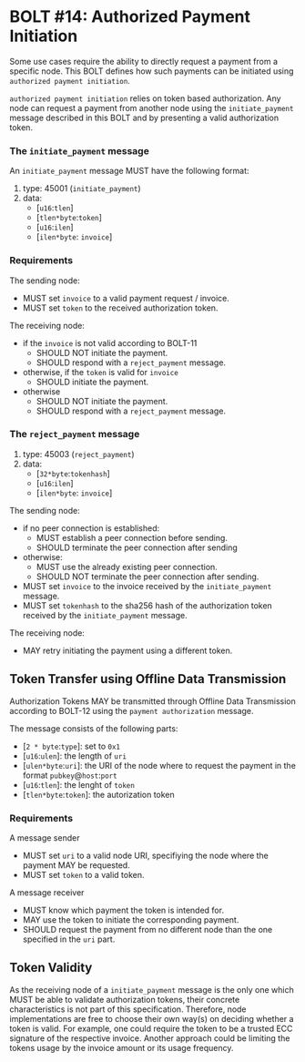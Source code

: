# BOLT #14: Authorized Payment Initiation

Some use cases require the ability to directly request a payment from a specific node. This BOLT defines how such payments can be initiated using `authorized payment initiation`.

`authorized payment initiation` relies on token based authorization. Any node can request a payment from another node using the `initiate_payment` message described in this BOLT and by presenting a valid authorization token.


### The `initiate_payment` message

An `initiate_payment` message MUST have the following format:

1. type: 45001 (`initiate_payment`)
1. data:
    * [`u16`:`tlen`]
    * [`tlen*byte`:`token`]
    * [`u16`:`ilen`]
    * [`ilen*byte`: `invoice`]

### Requirements

The sending node:
* MUST set `invoice` to a valid payment request / invoice.
* MUST set `token` to the received authorization token.


The receiving node:
* if the `invoice` is not valid according to BOLT-11
    * SHOULD NOT initiate the payment.
    * SHOULD respond with a `reject_payment` message.
* otherwise, if the `token` is valid for `invoice`
    * SHOULD initiate the payment.
* otherwise
    * SHOULD NOT initiate the payment.
    * SHOULD respond with a `reject_payment` message.

### The `reject_payment` message

1. type: 45003 (`reject_payment`)
1. data:
    * [`32*byte`:`tokenhash`]
    * [`u16`:`ilen`]
    * [`ilen*byte`: `invoice`]

The sending node:
* if no peer connection is established:
    * MUST establish a peer connection before sending.
    * SHOULD terminate the peer connection after sending
* otherwise:
    * MUST use the already existing peer connection.
    * SHOULD NOT terminate the peer connection after sending.
* MUST set `invoice` to the invoice received by the `initiate_payment` message.
* MUST set `tokenhash` to the sha256 hash of the authorization token received by the `initiate_payment` message.

The receiving node:
* MAY retry initiating the payment using a different token.

## Token Transfer using Offline Data Transmission

Authorization Tokens MAY be transmitted through Offline Data Transmission according to BOLT-12 using the `payment authorization` message.


The message consists of the following parts:
* [`2 * byte`:`type`]: set to `0x1`
* [`u16`:`ulen`]: the length of `uri`
* [`ulen*byte`:`uri`]: the URI of the node where to request the payment in the format `pubkey`@`host`:`port`
* [`u16`:`tlen`]: the lenght of `token`
* [`tlen*byte`:`token`]: the autorization token


### Requirements

A message sender
* MUST set `uri` to a valid node URI, specifiying the node where the payment MAY be requested.
* MUST set `token` to a valid token.

A message receiver
* MUST know which payment the token is intended for.
* MAY use the token to initiate the corresponding payment.
* SHOULD request the payment from no different node than the one specified in the `uri` part.


## Token Validity
As the receiving node of a `initiate_payment` message is the only one which MUST be able to validate authorization tokens, their concrete characteristics is not part of this specification. Therefore, node implementations are free to choose their own way(s) on deciding whether a token is valid. For example, one could require the token to be a trusted ECC signature of the respective invoice. Another approach could be limiting the tokens usage by the invoice amount or its usage frequency.
